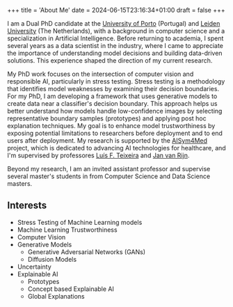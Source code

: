 +++
title = 'About Me'
date = 2024-06-15T23:16:34+01:00
draft = false
+++

I am a Dual PhD candidate at the [University of Porto](https://sigarra.up.pt/feup/pt/web_page.inicial) (Portugal) and [Leiden University](https://www.universiteitleiden.nl/en) (The Netherlands), with a background in computer science and a specialization in Artificial Intelligence. Before returning to academia, I spent several years as a data scientist in the industry, where I came to appreciate the importance of understanding model decisions and building data-driven solutions. This experience shaped the direction of my current research.

My PhD work focuses on the intersection of computer vision and responsible AI, particularly in stress testing. Stress testing is a methodology that identifies model weaknesses by examining their decision boundaries. For my PhD, I am developing a framework that uses generative models to create data near a classifier's decision boundary. This approach helps us better understand how models handle low-confidence images by selecting representative boundary samples (prototypes) and applying post hoc explanation techniques. My goal is to enhance model trustworthiness by exposing potential limitations to researchers before deployment and to end users after deployment. My research is supported by the [AISym4Med](https://aisym4med.eu/) project, which is dedicated to advancing AI technologies for healthcare, and I'm supervised by professores [Luís F. Teixeira](https://scholar.google.pt/citations?hl=pt-PT&user=WLOWIngoRCoC) and [Jan van Rijn](https://www.universiteitleiden.nl/en/staffmembers/jan-van-rijn#tab-1).

Beyond my research, I am an invited assistant professor and supervise several master's students in from Computer Science and Data Science masters. 

## Interests
- Stress Testing of Machine Learning models
- Machine Learning Trustworthiness
- Computer Vision
- Generative Models
    - Generative Adversarial Networks (GANs)
    - Diffusion Models
- Uncertainty
- Explainable AI
    - Prototypes
    - Concept based Explainable AI
    - Global Explanations
